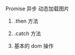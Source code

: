 <!--
 * @Descripttion: 
 * @version: 
 * @Author: Evildoer98
 * @Date: 2021-10-19 23:42:36
 * @LastEditors: Evildoer98
 * @LastEditTime: 2021-10-19 23:43:40
-->

Promise 异步 动态加载图片

1. .then 方法

2. .catch 方法

3. 基本的 dom 操作


